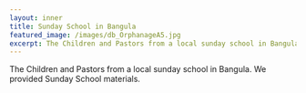 ```yaml
---
layout: inner
title: Sunday School in Bangula
featured_image: /images/db_OrphanageA5.jpg
excerpt: The Children and Pastors from a local sunday school in Bangula.
---
```


The Children and Pastors from a local sunday school in Bangula. We provided Sunday School materials.

